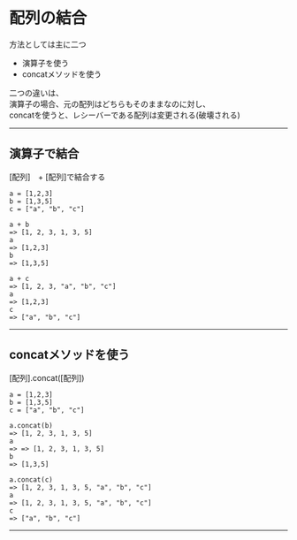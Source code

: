 # 配列の結合
方法としては主に二つ
- 演算子を使う
- concatメソッドを使う

二つの違いは、    
演算子の場合、元の配列はどちらもそのままなのに対し、  
concatを使うと、レシーバーである配列は変更される(破壊される)
***

## 演算子で結合
[配列]　+ [配列]で結合する
~~~
a = [1,2,3]
b = [1,3,5]
c = ["a", "b", "c"]

a + b
=> [1, 2, 3, 1, 3, 5]
a
=> [1,2,3]
b
=> [1,3,5]

a + c
=> [1, 2, 3, "a", "b", "c"]
a
=> [1,2,3]
c
=> ["a", "b", "c"]
~~~
***

## concatメソッドを使う
[配列].concat([配列])
~~~
a = [1,2,3]
b = [1,3,5]
c = ["a", "b", "c"]

a.concat(b)
=> [1, 2, 3, 1, 3, 5]
a
=> => [1, 2, 3, 1, 3, 5]
b
=> [1,3,5]

a.concat(c)
=> [1, 2, 3, 1, 3, 5, "a", "b", "c"]
a
=> [1, 2, 3, 1, 3, 5, "a", "b", "c"]
c
=> ["a", "b", "c"]
~~~
***
